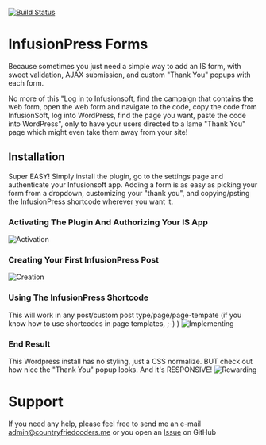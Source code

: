 [![Build Status](https://travis-ci.org/Banjerr/infusionPress_Forms.svg?branch=master)](https://travis-ci.org/Banjerr/infusionPress_Forms)

# InfusionPress Forms

Because sometimes you just need a simple way to add an IS form, with sweet validation, AJAX submission, and custom "Thank You" popups with each form.

No more of this "Log in to Infusionsoft, find the campaign that contains the web form, open the web form and navigate to the code, copy the code from InfusionSoft, log into WordPress, find the page you want, paste the code into WordPress", only to have your users directed to a lame "Thank You" page which might even take them away from your site!

## Installation

Super EASY! Simply install the plugin, go to the settings page and authenticate your Infusionsoft app. Adding a form is as easy as picking your form from a dropdown, customizing your "thank you", and copying/psting the InfusionPress shortcode wherever you want it.

### Activating The Plugin And Authorizing Your IS App
![Activation](https://github.com/Banjerr/infusionPress_Forms/blob/master/images/activate.gif)

### Creating Your First InfusionPress Post
![Creation](https://github.com/Banjerr/infusionPress_Forms/blob/master/images/implemenet.gif)

### Using The InfusionPress Shortcode
This will work in any post/custom post type/page/page-tempate (if you know how to use shortcodes in page templates, ;-) )
![Implementing](https://github.com/Banjerr/infusionPress_Forms/blob/master/images/rewarding.gif)

### End Result
This Wordpress install has no styling, just a CSS normalize. BUT check out how nice the "Thank You" popup looks. And it's RESPONSIVE!
![Rewarding](https://github.com/Banjerr/infusionPress_Forms/blob/master/images/using.gif)

# Support
If you need any help, please feel free to send me an e-mail <a href="mailto:admin@countryfriedcoders.me">admin@countryfriedcoders.me</a> or you open an <a href="https://github.com/Banjerr/infusionPress_Forms/issues">Issue</a> on GitHub
